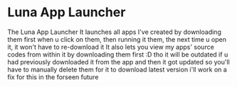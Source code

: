# Luna App Launcher
The Luna App Launcher
It launches all apps I've created by downloading them first when u click on them, then running it them, the next time u open it, it won't have to re-download it
It also lets you view my apps' source codes from within it by downloading them first :D tho it will be outdated if u had previously downloaded it from the app and then it got updated so you'll have to manually delete them for it to download latest version i'll work on a fix for this in the forseen future
